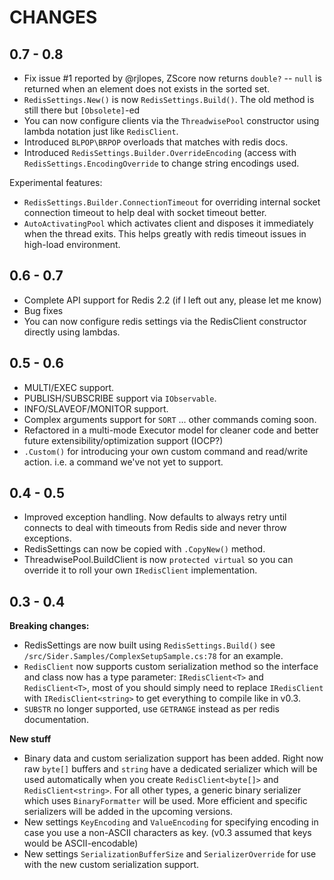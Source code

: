 # CHANGES

0.7 - 0.8
---

* Fix issue #1 reported by @rjlopes, ZScore now returns `double?` -- `null` 
  is returned when an element does not exists in the sorted set.
* `RedisSettings.New()` is now `RedisSettings.Build()`. The old method
  is still there but `[Obsolete]`-ed
* You can now configure clients via the `ThreadwisePool` constructor using
  lambda notation just like `RedisClient`.
* Introduced `BLPOP\BRPOP` overloads that matches with redis docs.
* Introduced `RedisSettings.Builder.OverrideEncoding` (access with
  `RedisSettings.EncodingOverride` to change string encodings used.

Experimental features:

* `RedisSettings.Builder.ConnectionTimeout` for overriding
  internal socket connection timeout to help deal with socket timeout better.
* `AutoActivatingPool` which activates client and disposes
  it immediately when the thread exits. This helps greatly with redis timeout
  issues in high-load environment.

0.6 - 0.7
---

* Complete API support for Redis 2.2 (if I left out any, please let me know)
* Bug fixes
* You can now configure redis settings via the RedisClient constructor directly
  using lambdas.

0.5 - 0.6
---

* MULTI/EXEC support.
* PUBLISH/SUBSCRIBE support via `IObservable`.
* INFO/SLAVEOF/MONITOR support.
* Complex arguments support for `SORT` ... other commands coming soon.
* Refactored in a multi-mode Executor model for cleaner code and better future
  extensibility/optimization support (IOCP?)
* `.Custom()` for introducing your own custom command and read/write action.
  i.e. a command we've not yet to support.

0.4 - 0.5
---

* Improved exception handling. Now defaults to always retry until connects to
  deal with timeouts from Redis side and never throw exceptions. 
* RedisSettings can now be copied with `.CopyNew()` method.
* ThreadwisePool.BuildClient is now `protected virtual` so you can override it
  to roll your own `IRedisClient` implementation.

0.3 - 0.4
---
**Breaking changes:**

* RedisSettings are now built using `RedisSettings.Build()` see
  `/src/Sider.Samples/ComplexSetupSample.cs:78` for an example.
* `RedisClient` now supports custom serialization method so the interface and
  class now has a type parameter: `IRedisClient<T>` and `RedisClient<T>`,
  most of you should simply need to replace `IRedisClient`
  with `IRedisClient<string>` to get everything to compile like in v0.3.
* `SUBSTR` no longer supported, use `GETRANGE` instead as per redis documentation.

**New stuff**

* Binary data and custom serialization support has been added.
  Right now raw `byte[]` buffers and `string` have a dedicated serializer which
  will be used automatically when you create `RedisClient<byte[]>` and 
  `RedisClient<string>`. For all other types, a generic binary serializer
  which uses `BinaryFormatter` will be used. More efficient and specific
  serializers will be added in the upcoming versions.
* New settings `KeyEncoding` and `ValueEncoding` for specifying encoding in
  case you use a non-ASCII characters as key. (v0.3 assumed that keys would be
  ASCII-encodable)
* New settings `SerializationBufferSize` and `SerializerOverride` for use with
  the new custom serialization support.